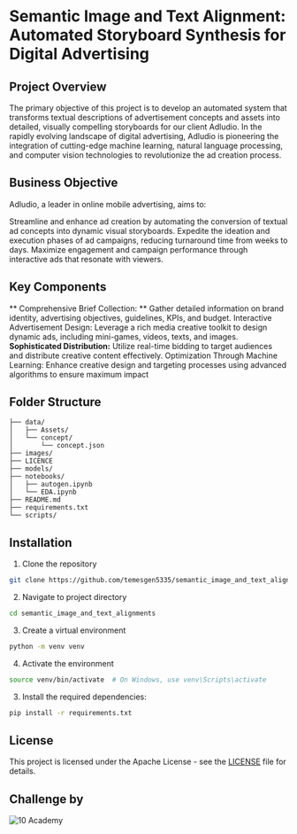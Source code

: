 # Semantic Image and Text Alignment: Automated Storyboard Synthesis for Digital Advertising


## Project Overview
The primary objective of this project is to develop an automated system that transforms textual descriptions of advertisement concepts and assets into detailed, visually compelling storyboards for our client Adludio. In the rapidly evolving landscape of digital advertising, Adludio is pioneering the integration of cutting-edge machine learning, natural language processing, and computer vision technologies to revolutionize the ad creation process.

## Business Objective

Adludio, a leader in online mobile advertising, aims to:

Streamline and enhance ad creation by automating the conversion of textual ad concepts into dynamic visual storyboards.
Expedite the ideation and execution phases of ad campaigns, reducing turnaround time from weeks to days.
Maximize engagement and campaign performance through interactive ads that resonate with viewers.

## Key Components

** Comprehensive Brief Collection: ** Gather detailed information on brand identity, advertising objectives, guidelines, KPIs, and budget.
Interactive Advertisement Design: Leverage a rich media creative toolkit to design dynamic ads, including mini-games, videos, texts, and images.
**Sophisticated Distribution:** Utilize real-time bidding to target audiences and distribute creative content effectively.
Optimization Through Machine Learning: Enhance creative design and targeting processes using advanced algorithms to ensure maximum impact



## Folder Structure

    ├── data/
    │   ├── Assets/
    │   └── concept/
    │       └── concept.json
    ├── images/
    ├── LICENCE
    ├── models/
    ├── notebooks/
    │   ├── autogen.ipynb
    │   └── EDA.ipynb
    ├── README.md
    ├── requirements.txt
    └── scripts/


## Installation

1. Clone the repository

```sh
git clone https://github.com/temesgen5335/semantic_image_and_text_alignment.git
```

2. Navigate to project directory

```sh
cd semantic_image_and_text_alignments
```

3. Create a virtual environment

```sh
python -m venv venv
```

4. Activate the environment

```sh
source venv/bin/activate  # On Windows, use venv\Scripts\activate
```

3. Install the required dependencies:

```sh
pip install -r requirements.txt
```


## License

This project is licensed under the Apache License - see the  [LICENSE](LICENSE) file for details.


## Challenge by

![10 Academy](https://static.wixstatic.com/media/081e5b_5553803fdeec4cbb817ed4e85e1899b2~mv2.png/v1/fill/w_246,h_106,al_c,q_85,usm_0.66_1.00_0.01,enc_auto/10%20Academy%20FA-02%20-%20transparent%20background%20-%20cropped.png)